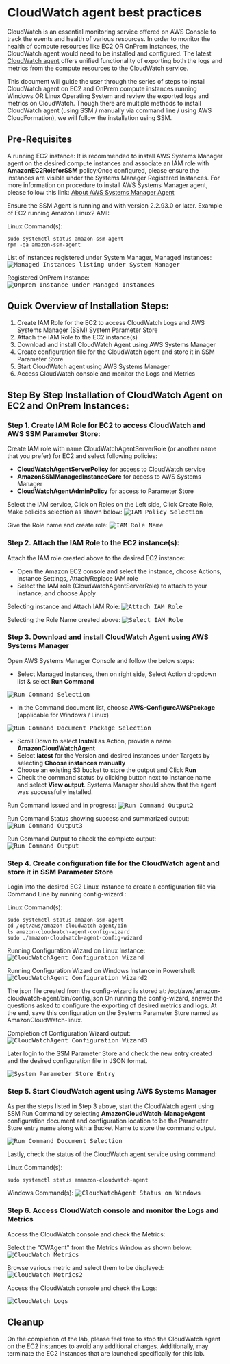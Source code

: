 # CloudWatch agent best practices

CloudWatch is an essential monitoring service offered on AWS Console to track the events and health of various resources. In order to monitor the health of compute resources like EC2 OR OnPrem instances, the CloudWatch agent would need to be installed and configured. The latest [CloudWatch agent](https://docs.aws.amazon.com/AmazonCloudWatch/latest/monitoring/Install-CloudWatch-Agent.html) offers unified functionality of exporting both the logs and metrics from the compute resources to the CloudWatch service.

This document will guide the user through the series of steps to install CloudWatch agent on EC2 and OnPrem compute instances running Windows OR Linux Operating System and review the exported logs and metrics on CloudWatch.
Though there are multiple methods to install CloudWatch agent (using SSM / manually via command line / using AWS CloudFormation), we will follow the installation using SSM.

## Pre-Requisites

A running EC2 instance:
It is recommended to install AWS Systems Manager agent on the desired compute instances and associate an IAM role with **AmazonEC2RoleforSSM** policy.Once configured, please ensure the instances are visible under the Systems Manager Registered Instances. For more information on procedure to install AWS Systems Manager agent, please follow this link: [About AWS Systems Manager Agent](https://docs.aws.amazon.com/systems-manager/latest/userguide/prereqs-ssm-agent.html)

Ensure the SSM Agent is running and with version 2.2.93.0 or later. Example of EC2 running Amazon Linux2 AMI:

Linux Command(s):
```console
sudo systemctl status amazon-ssm-agent
rpm -qa amazon-ssm-agent
```

List of instances registered under System Manager, Managed Instances:
<kbd>![Managed Instances listing under System Manager](images/ManagedInstancesList.png)</kbd>

Registered OnPrem Instance:
<kbd>![Onprem Instance under Managed Instances](images/OnpremInstance.png)</kbd>

## Quick Overview of Installation Steps:

1. Create IAM Role for the EC2 to access CloudWatch Logs and AWS Systems Manager (SSM) System Parameter Store
2. Attach the IAM Role to the EC2 instance(s)
3. Download and install CloudWatch Agent using AWS Systems Manager
4. Create configuration file for the CloudWatch agent and store it in SSM Parameter Store
5. Start CloudWatch agent using AWS Systems Manager
6. Access CloudWatch console and monitor the Logs and Metrics

## Step By Step Installation of CloudWatch Agent on EC2 and OnPrem Instances:

### Step 1. Create IAM Role for EC2 to access CloudWatch and AWS SSM Parameter Store:

Create IAM role with name CloudWatchAgentServerRole (or another name that you prefer) for EC2 and select following policies:
  * **CloudWatchAgentServerPolicy** for access to CloudWatch service
  * **AmazonSSMManagedInstanceCore** for access to AWS Systems Manager
  * **CloudWatchAgentAdminPolicy** for access to Parameter Store

Select the IAM service, Click on Roles on the Left side, Click Create Role, Make policies selection as shown below:
<kbd>![IAM Policy Selection](images/IAMRolePolicies.png)</kbd>

Give the Role name and create role:
<kbd>![IAM Role Name](images/IAMRoleName.png)</kbd>





### Step 2. Attach the IAM Role to the EC2 instance(s):

Attach the IAM role created above to the desired EC2 instance:
  * Open the Amazon EC2 console and select the instance, choose Actions, Instance Settings, Attach/Replace IAM role
  * Select the IAM role (CloudWatchAgentServerRole) to attach to your instance, and choose Apply

Selecting instance and Attach IAM Role:
<kbd>![Attach IAM Role](images/AttachIAMRole.png)</kbd>

Selecting the Role Name created above:
<kbd>![Select IAM Role](images/SelectingRole.png)</kbd>





### Step 3. Download and install CloudWatch Agent using AWS Systems Manager

Open AWS Systems Manager Console and follow the below steps:
  * Select Managed Instances, then on right side, Select Action dropdown list & select **Run Command**

<kbd>![Run Command Selection](images/RunCommandSelect.png)</kbd>

  * In the Command document list, choose **AWS-ConfigureAWSPackage** (applicable for Windows / Linux)

<kbd>![Run Command Document Package Selection](images/RunCommandDocumentSelectPackage.png)</kbd>

  * Scroll Down to select **Install** as Action, provide a name **AmazonCloudWatchAgent**
  * Select **latest** for the Version and desired instances under Targets by selecting **Choose instances manually**
  * Choose an existing S3 bucket to store the output and Click **Run**
  * Check the command status by clicking button next to Instance name and select **View output**. Systems Manager should show that the agent was successfully installed.

Run Command issued and in progress:
<kbd>![Run Command Output2](images/RunCmd-InProgress.png)</kbd>

Run Command Status showing success and summarized output:
<kbd>![Run Command Output3](images/Windows-RunCmd-OP.png)</kbd>

Run Command Output to check the complete output:
<kbd>![Run Command Output](images/RunCommandOutput.png)</kbd>





### Step 4. Create configuration file for the CloudWatch agent and store it in SSM Parameter Store

Login into the desired EC2 Linux instance to create a configuration file via Command Line by running config-wizard :

Linux Command(s):
```console
sudo systemctl status amazon-ssm-agent
cd /opt/aws/amazon-cloudwatch-agent/bin
ls amazon-cloudwatch-agent-config-wizard
sudo ./amazon-cloudwatch-agent-config-wizard
```

Running Configuration Wizard on Linux Instance:
<kbd>![CloudWatchAgent Configuration Wizard](images/CWAgentConfig.png)</kbd>

Running Configuration Wizard on Windows Instance in Powershell:
<kbd>![CloudWatchAgent Configuration Wizard2](images/Windows-CWAgent-Config1.png)</kbd>

The json file created from the config-wizard is stored at: /opt/aws/amazon-cloudwatch-agent/bin/config.json
On running the config-wizard, answer the questions asked to configure the exporting of desired metrics and logs. At the end, save this configuration on the Systems Parameter Store named as AmazonCloudWatch-linux.

Completion of Configuration Wizard output:
<kbd>![CloudWatchAgent Configuration Wizard3](images/Windows-CWAgent-Config2.png)</kbd>

Later login to the SSM Parameter Store and check the new entry created and the desired configuration file in JSON format.

<kbd>![System Parameter Store Entry](images/SystemParameterStore.png)</kbd>





### Step 5. Start CloudWatch agent using AWS Systems Manager

As per the steps listed in Step 3 above, start the CloudWatch agent using SSM Run Command by selecting **AmazonCloudWatch-ManageAgent** configuration document and configuration location to be the Parameter Store entry name along with a Bucket Name to store the command output.

<kbd>![Run Command Document Selection](images/RunCommandDocumentSelect.png)</kbd>

Lastly, check the status of the CloudWatch agent service using command:

Linux Command(s):
```console
sudo systemctl status amamzon-cloudwatch-agent
```
Windows Command(s):
<kbd>![CloudWatchAgent Status on Windows](images/Windows-ServiceStatus.png)</kbd>





### Step 6. Access CloudWatch console and monitor the Logs and Metrics

Access the CloudWatch console and check the Metrics:

Select the "CWAgent" from the Metrics Window as shown below:
<kbd>![CloudWatch Metrics](images/Metrics-CWAgent.png)</kbd>

Browse various metric and select them to be displayed:
<kbd>![CloudWatch Metrics2](images/Metrics-DisplayWindowsVM.png)</kbd>

Access the CloudWatch console and check the Logs:

<kbd>![CloudWatch Logs](images/Logs-LinuxVM.png)</kbd>





## Cleanup

On the completion of the lab, please feel free to stop the CloudWatch agent on the EC2 instances to avoid any additional charges. Additionally, may terminate the EC2 instances that are launched specifically for this lab.
